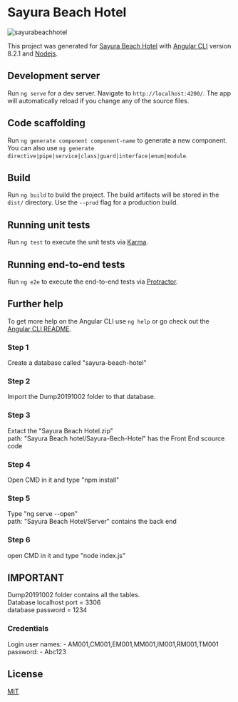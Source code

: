 # Sayura Beach Hotel

![sayurabeachhotel](https://user-images.githubusercontent.com/61576355/82745826-41a9cb00-9da6-11ea-8f1c-c8a9ea42c67f.png)

This project was generated for [Sayura Beach Hotel](http://www.sayurabeachhotel.com/) with [Angular CLI](https://github.com/angular/angular-cli) version 8.2.1 and [Nodejs](https://github.com/nodejs).

## Development server
Run `ng serve` for a dev server. Navigate to `http://localhost:4200/`. The app will automatically reload if you change any of the source files.

## Code scaffolding
Run `ng generate component component-name` to generate a new component. You can also use `ng generate directive|pipe|service|class|guard|interface|enum|module`.

## Build
Run `ng build` to build the project. The build artifacts will be stored in the `dist/` directory. Use the `--prod` flag for a production build.

## Running unit tests
Run `ng test` to execute the unit tests via [Karma](https://karma-runner.github.io).

## Running end-to-end tests
Run `ng e2e` to execute the end-to-end tests via [Protractor](http://www.protractortest.org/).

## Further help
To get more help on the Angular CLI use `ng help` or go check out the [Angular CLI README](https://github.com/angular/angular-cli/blob/master/README.md).

### Step 1
Create a database called "sayura-beach-hotel"

### Step 2
Import the Dump20191002 folder to that database.

### Step 3
Extact the "Sayura Beach Hotel.zip"<br/>
path: "Sayura Beach hotel/Sayura-Bech-Hotel" has the Front End scource code

### Step 4
Open CMD in it and type "npm install"

### Step 5
Type "ng serve --open"<br/>
path: "Sayura Beach Hotel/Server" contains the back end

### Step 6
open CMD in it and type "node index.js"

## IMPORTANT
Dump20191002 folder contains all the tables.<br/>
Database localhost port = 3306<br/>
database password = 1234<br/>

### Credentials
Login user names: - AM001,CM001,EM001,MM001,IM001,RM001,TM001<br/>
password: - Abc123

## License
[MIT](https://opensource.org/licenses/mit-license.html)
